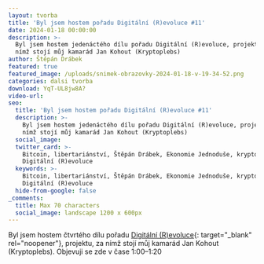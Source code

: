 ```yaml
---
layout: tvorba
title: 'Byl jsem hostem pořadu Digitální (R)evoluce #11'
date: 2024-01-18 00:00:00
description: >-
  Byl jsem hostem jedenáctého dílu pořadu Digitální (R)evoluce, projektu, za
  nímž stojí můj kamarád Jan Kohout (Kryptoplebs)
author: Štěpán Drábek
featured: true
featured_image: /uploads/snimek-obrazovky-2024-01-18-v-19-34-52.png
categories: dalsi tvorba
download: YqT-UL8jw8A?
video-url:
seo:
  title: 'Byl jsem hostem pořadu Digitální (R)evoluce #11'
  description: >-
    Byl jsem hostem jedenáctého dílu pořadu Digitální (R)evoluce, projektu, za
    nímž stojí můj kamarád Jan Kohout (Kryptoplebs)
  social_image:
  twitter_card: >-
    Bitcoin, libertariánství, Štěpán Drábek, Ekonomie Jednoduše, kryptoplebs,
    Digitální (R)evoluce
  keywords: >-
    Bitcoin, libertariánství, Štěpán Drábek, Ekonomie Jednoduše, kryptoplebs,
    Digitální (R)evoluce
  hide-from-google: false
_comments:
  title: Max 70 characters
  social_image: landscape 1200 x 600px
---
```

Byl jsem hostem čtvrtého dílu pořadu&nbsp;[Digitální (R)evoluce](https://youtu.be/YqT-UL8jw8A?si=Lt_DbDvxWEhwCXmK){: target="_blank" rel="noopener"}, projektu, za nímž stojí můj kamarád Jan Kohout (Kryptoplebs). Objevuji se zde v čase 1:00–1:20